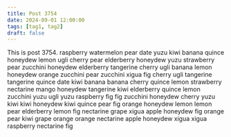 ```yaml
---
title: Post 3754
date: 2024-09-01 12:00:00
tags: [tag1, tag2]
draft: false
---
```

This is post 3754.
raspberry
watermelon
pear
date
yuzu
kiwi
banana
quince
honeydew
lemon
ugli
cherry
pear
elderberry
honeydew
yuzu
strawberry
pear
zucchini
honeydew
elderberry
tangerine
cherry
ugli
banana
lemon
honeydew
orange
zucchini
pear
zucchini
xigua
fig
cherry
ugli
tangerine
tangerine
quince
date
kiwi
banana
banana
cherry
quince
lemon
strawberry
nectarine
mango
honeydew
tangerine
kiwi
elderberry
quince
lemon
zucchini
yuzu
ugli
yuzu
raspberry
fig
fig
zucchini
honeydew
cherry
yuzu
kiwi
kiwi
honeydew
kiwi
quince
pear
fig
orange
honeydew
lemon
lemon
pear
elderberry
lemon
fig
nectarine
grape
xigua
apple
honeydew
fig
orange
pear
kiwi
grape
orange
orange
nectarine
apple
honeydew
xigua
xigua
raspberry
nectarine
fig
